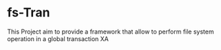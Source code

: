 # fs-Tran
This Project aim to provide a framework that allow to perform file system operation in a global transaction XA
